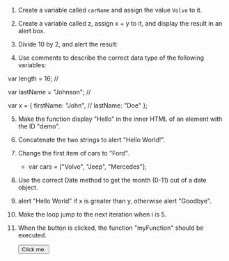 1. Create a variable called `carName` and assign the value `Volvo` to it.

2. Create a variable called z, assign x + y to it, and display the result in an alert box.

3. Divide 10 by 2, and alert the result:

4. Use comments to describe the correct data type of the following variables:

var length = 16;          // 

var lastName = "Johnson"; // 

var x = {
  firstName: "John",    //
  lastName: "Doe"
};    


5. Make the function display "Hello" in the inner HTML of an element with the ID "demo".

6. Concatenate the two strings to alert "Hello World!".

7. Change the first item of cars to "Ford".

   - var cars = ["Volvo", "Jeep", "Mercedes"];
8. Use the correct Date method to get the month (0-11) out of a date object.

9.  alert "Hello World" if x is greater than y, otherwise alert "Goodbye".

10. Make the loop jump to the next iteration when i is 5.

11. When the button is clicked, the function "myFunction" should be executed.
    
    <button ______________ ="_________________">Click me.</button>
    
    
    
